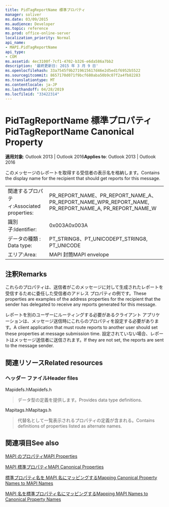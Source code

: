 ```yaml
---
title: PidTagReportName 標準プロパティ
manager: soliver
ms.date: 03/09/2015
ms.audience: Developer
ms.topic: reference
ms.prod: office-online-server
localization_priority: Normal
api_name:
- MAPI.PidTagReportName
api_type:
- COM
ms.assetid: 4ec3100f-7cf1-4702-b326-e6da586a7bb2
description: '最終更新日: 2015 年 3 月 9 日'
ms.openlocfilehash: 33a7545f9b2719615617d46e2d5ed1f6952b5522
ms.sourcegitcommit: 8657170d071f9bcf680aba50b9c07f2a4fb82283
ms.translationtype: MT
ms.contentlocale: ja-JP
ms.lasthandoff: 04/28/2019
ms.locfileid: "33422314"
---
```

# <a name="pidtagreportname-canonical-property"></a><span data-ttu-id="590f1-103">PidTagReportName 標準プロパティ</span><span class="sxs-lookup"><span data-stu-id="590f1-103">PidTagReportName Canonical Property</span></span>

  
  
<span data-ttu-id="590f1-104">**適用対象**: Outlook 2013 | Outlook 2016</span><span class="sxs-lookup"><span data-stu-id="590f1-104">**Applies to**: Outlook 2013 | Outlook 2016</span></span> 
  
<span data-ttu-id="590f1-105">このメッセージのレポートを取得する受信者の表示名を格納します。</span><span class="sxs-lookup"><span data-stu-id="590f1-105">Contains the display name for the recipient that should get reports for this message.</span></span>
  
|||
|:-----|:-----|
|<span data-ttu-id="590f1-106">関連するプロパティ:</span><span class="sxs-lookup"><span data-stu-id="590f1-106">Associated properties:</span></span>  <br/> |<span data-ttu-id="590f1-107">PR_REPORT_NAME、PR_REPORT_NAME_A、PR_REPORT_NAME_W</span><span class="sxs-lookup"><span data-stu-id="590f1-107">PR_REPORT_NAME, PR_REPORT_NAME_A, PR_REPORT_NAME_W</span></span>  <br/> |
|<span data-ttu-id="590f1-108">識別子:</span><span class="sxs-lookup"><span data-stu-id="590f1-108">Identifier:</span></span>  <br/> |<span data-ttu-id="590f1-109">0x003A</span><span class="sxs-lookup"><span data-stu-id="590f1-109">0x003A</span></span>  <br/> |
|<span data-ttu-id="590f1-110">データの種類 : </span><span class="sxs-lookup"><span data-stu-id="590f1-110">Data type:</span></span>  <br/> |<span data-ttu-id="590f1-111">PT_STRING8、PT_UNICODE</span><span class="sxs-lookup"><span data-stu-id="590f1-111">PT_STRING8, PT_UNICODE</span></span>  <br/> |
|<span data-ttu-id="590f1-112">エリア:</span><span class="sxs-lookup"><span data-stu-id="590f1-112">Area:</span></span>  <br/> |<span data-ttu-id="590f1-113">MAPI 封筒</span><span class="sxs-lookup"><span data-stu-id="590f1-113">MAPI envelope</span></span>  <br/> |
   
## <a name="remarks"></a><span data-ttu-id="590f1-114">注釈</span><span class="sxs-lookup"><span data-stu-id="590f1-114">Remarks</span></span>

<span data-ttu-id="590f1-115">これらのプロパティは、送信者がこのメッセージに対して生成されたレポートを受信するために委任した受信者のアドレス プロパティの例です。</span><span class="sxs-lookup"><span data-stu-id="590f1-115">These properties are examples of the address properties for the recipient that the sender has delegated to receive any reports generated for this message.</span></span>
  
<span data-ttu-id="590f1-116">レポートを別のユーザーにルーティングする必要があるクライアント アプリケーションは、メッセージ送信時にこれらのプロパティを設定する必要があります。</span><span class="sxs-lookup"><span data-stu-id="590f1-116">A client application that must route reports to another user should set these properties at message submission time.</span></span> <span data-ttu-id="590f1-117">設定されていない場合、レポートはメッセージ送信者に送信されます。</span><span class="sxs-lookup"><span data-stu-id="590f1-117">If they are not set, the reports are sent to the message sender.</span></span>
  
## <a name="related-resources"></a><span data-ttu-id="590f1-118">関連リソース</span><span class="sxs-lookup"><span data-stu-id="590f1-118">Related resources</span></span>

### <a name="header-files"></a><span data-ttu-id="590f1-119">ヘッダー ファイル</span><span class="sxs-lookup"><span data-stu-id="590f1-119">Header files</span></span>

<span data-ttu-id="590f1-120">Mapidefs.h</span><span class="sxs-lookup"><span data-stu-id="590f1-120">Mapidefs.h</span></span>
  
> <span data-ttu-id="590f1-121">データ型の定義を提供します。</span><span class="sxs-lookup"><span data-stu-id="590f1-121">Provides data type definitions.</span></span>
    
<span data-ttu-id="590f1-122">Mapitags.h</span><span class="sxs-lookup"><span data-stu-id="590f1-122">Mapitags.h</span></span>
  
> <span data-ttu-id="590f1-123">代替名として一覧表示されるプロパティの定義が含まれる。</span><span class="sxs-lookup"><span data-stu-id="590f1-123">Contains definitions of properties listed as alternate names.</span></span>
    
## <a name="see-also"></a><span data-ttu-id="590f1-124">関連項目</span><span class="sxs-lookup"><span data-stu-id="590f1-124">See also</span></span>



[<span data-ttu-id="590f1-125">MAPI のプロパティ</span><span class="sxs-lookup"><span data-stu-id="590f1-125">MAPI Properties</span></span>](mapi-properties.md)
  
[<span data-ttu-id="590f1-126">MAPI 標準プロパティ</span><span class="sxs-lookup"><span data-stu-id="590f1-126">MAPI Canonical Properties</span></span>](mapi-canonical-properties.md)
  
[<span data-ttu-id="590f1-127">標準プロパティ名を MAPI 名にマッピングする</span><span class="sxs-lookup"><span data-stu-id="590f1-127">Mapping Canonical Property Names to MAPI Names</span></span>](mapping-canonical-property-names-to-mapi-names.md)
  
[<span data-ttu-id="590f1-128">MAPI 名を標準プロパティ名にマッピングする</span><span class="sxs-lookup"><span data-stu-id="590f1-128">Mapping MAPI Names to Canonical Property Names</span></span>](mapping-mapi-names-to-canonical-property-names.md)

